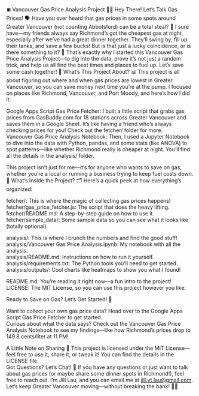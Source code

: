 ⛽ Vancouver Gas Price Analysis Project 🚗💨
Hey There! Let’s Talk Gas Prices! 🗣️
Have you ever heard that gas prices in some spots around Greater Vancouver (not counting Abbotsford) can be a total steal? 🌟 I sure have—my friends always say Richmond’s got the cheapest gas at night, especially after we’ve had a great dinner together. They’ll swing by, fill up their tanks, and save a few bucks! But is that just a lucky coincidence, or is there something to it? 🤔 That’s exactly why I started this Vancouver Gas Price Analysis Project—to dig into the data, prove it’s not just a random trick, and help us all find the best times and places to fuel up. Let’s save some cash together! 💸
What’s This Project About? 📊
This project is all about figuring out where and when gas prices are lowest in Greater Vancouver, so you can save money next time you’re at the pump. I focused on places like Richmond, Vancouver, and Port Moody, and here’s how I did it:  

Google Apps Script Gas Price Fetcher: I built a little script that grabs gas prices from GasBuddy.com for 18 stations across Greater Vancouver and saves them in a Google Sheet. It’s like having a friend who’s always checking prices for you! Check out the fetcher/ folder for more.  
Vancouver Gas Price Analysis Notebook: Then, I used a Jupyter Notebook to dive into the data with Python, pandas, and some stats (like ANOVA) to spot patterns—like whether Richmond really is cheaper at night. You’ll find all the details in the analysis/ folder.

This project isn’t just for me—it’s for anyone who wants to save on gas, whether you’re a local or running a business trying to keep fuel costs down. 🤑
What’s Inside the Project? 🗂️
Here’s a quick peek at how everything’s organized:  

fetcher/: This is where the magic of collecting gas prices happens!  
fetcher/gas_price_fetcher.js: The script that does the heavy lifting.  
fetcher/README.md: A step-by-step guide on how to use it.  
fetcher/sample_data/: Some sample data so you can see what it looks like (totally optional).


analysis/: This is where I crunch the numbers and find the good stuff!  
analysis/Vancouver Gas Price Analysis.ipynb: My notebook with all the analysis.  
analysis/README.md: Instructions on how to run it yourself.  
analysis/requirements.txt: The Python tools you’ll need to get started.  
analysis/outputs/: Cool charts like heatmaps to show you what I found!


README.md: You’re reading it right now—a fun intro to the project!  
LICENSE: The MIT License, so you can use this project however you like.

Ready to Save on Gas? Let’s Get Started! 🚀

Want to collect your own gas price data? Head over to the Google Apps Script Gas Price Fetcher to get started.  
Curious about what the data says? Check out the Vancouver Gas Price Analysis Notebook to see my findings—like how Richmond’s prices drop to 149.8 cents/liter at 11 PM!

A Little Note on Sharing 📜
This project is licensed under the MIT License—feel free to use it, share it, or tweak it! You can find the details in the LICENSE file.  
Got Questions? Let’s Chat! 📧
If you have any questions or just want to talk about gas prices (or maybe share some dinner spots in Richmond!), feel free to reach out. I’m Jill Lau, and you can email me at jill.yt.lau@gmail.com. Let’s keep Greater Vancouver moving—without breaking the bank! 🚙💙
